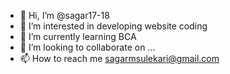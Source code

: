 - 👋 Hi, I’m @sagar17-18
- 👀 I’m interested in developing website coding 
- 🌱 I’m currently learning BCA
- 💞️ I’m looking to collaborate on ...
- 📫 How to reach me sagarmsulekari@gmail.com

<!---
sagar17-18/sagar17-18 is a ✨ special ✨ repository because its `README.md` (this file) appears on your GitHub profile.
You can click the Preview link to take a look at your changes.
--->
